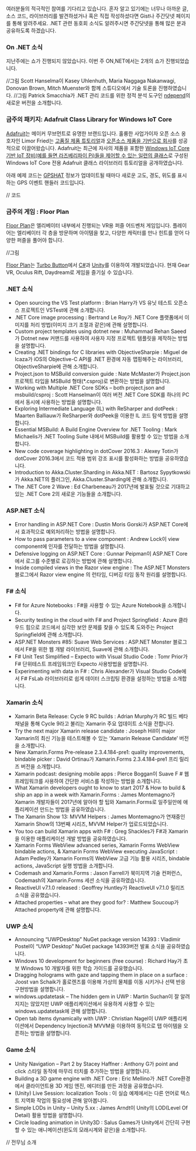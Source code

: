 여러분들의 적극적인 참여를 기다리고 있습니다. 혼자 알고 있기에는 너무나 아까운 글, 소스 코드, 라이브러리를 발견하셨거나 혹은 직접 작성하셨다면 Gist나 주간닷넷 페이지를 통해 알려주세요. .NET 관련 동호회 소식도 알려주시면 주간닷넷을 통해 많은 분과 공유하도록 하겠습니다.

### On .NET 소식
지난주에는 쇼가 진행되지 않았습니다. 이번 주 ON,NET에서는 2개의 쇼가 진행되었습니다.

//그림
Scott Hanselma이 Kasey Uhlenhuth, Maria Naggaga Nakanwagi, Donovan Brown, Mitch Muenster와 함께 스튜디오에서 기술 토론을 진행하였습니다.
//그림
Patrick Smacchia가 .NET 관리 코드를 위한 정적 분석 도구인 [ndepend]( http://www.ndepend.com/)의 새로운 버전을 소개합니다.

### 금주의 패키지: Adafruit Class Library for Windows IoT Core
[Adafruit]( https://www.adafruit.com/)는 메이커 무브먼트로 유명한 브랜드입니다. 훌륭한 사업가이자 오픈 소스 옹호자인 Limor Fried는 [고품질 제품 튜토리얼]( https://www.adafruit.com/)과 [오픈소스 제품을 기반으로 회사]( https://www.adafruit.com/categories)를 성공적으로 이끌어왔습니다.
Adafruit는 최근에 자사의 제품을 포함한 [Windows IoT Core기반 IoT 장비(예를 들면 라즈베리파이 Pi)들을 제어할 수 있는 일련의 클래스]( https://learn.adafruit.com/adafruit-class-library-for-windows-iot-core/overview)로 구성된 Windows IoT Core 전용 Adafruit 클래스 라이브러리 튜토리얼을 공개하였습니다.

아래 예제 코드는 [GPSHAT]( https://www.adafruit.com/product/2324) 정보가 업데이트될 때마다 새로운 고도, 경도, 위도를 표시하는 GPS 이벤트 핸들러 코드입니다.

// 코드


### 금주의 게임 : Floor Plan
[Floor Plan]( http://www.turbo-button.com/games/floorplan)은 엘리베이터 내부에서 진행되는 VR용 퍼즐 어드벤처 게임입니다. 플레이어는 엘리베이터 각 층을 방문하며 아이템을 찾고, 다양한 캐릭터를 만나 힌트를 얻어 다양한 퍼즐을 풀어야 합니다.

//그림 

[Floor Plan]( http://www.turbo-button.com/games/floorplan)는 [Turbo Button]( http://www.turbo-button.com/about/)에서 [C#]( https://channel9.msdn.com/Series/C-Sharp-Fundamentals-Development-for-Absolute-Beginners)과 [Unity]( https://blogs.msdn.microsoft.com/dotnet/2017/01/24/the-week-in-net-adafruit-class-library-for-windows-iot-core/unity3d.com)를 이용하여 개발되었습니다. 현재 Gear VR, Oculus Rift, Daydream로 게임을 즐기실 수 있습니다. 

### .NET 소식
* Open sourcing the VS Test platform : Brian Harry가 VS 유닛 테스트 오픈소스 프로젝트인 VSTest에 관해 소개합니다.
* .NET Core image processing : Bertrand Le Roy가 .NET Core 플랫폼에서 이미지를 처리 방법(이미지 크기 조절과 같은)에 관해 설명합니다.
* Custom project templates using dotnet new : Muhammad Rehan Saeed가 Dotnet new 커맨드를 사용하여 사용자 지정 프로젝트 템플릿을 제작하는 방법을 설명합니다.
* Creating .NET bindings for C libraries with ObjectiveSharpie : Miguel de Icaza가 iOS의 Objective-C API를 .NET 환경에 자동 맵핑해주는 라이브러리, ObjectiveSharpie에 관해 소개합니다.
* Project.json to MSBuild conversion guide : Nate McMaster가 Project.json 프로젝트 타입을 MSBuild 형태(*.csproj)로 변환하는 방법을 설명합니다.
* Working with Multiple .NET Core SDKs – both project.json and msbuild/csproj : Scott Hanselman이 여러 버전 .NET Core SDK를 하나의 PC에서 동시에 사용하는 방법을 설명합니다.
* Exploring Intermediate Language (IL) with ReSharper and dotPeek : Maarten Balliauw가 ReSharper와 dotPeek을 이용한 IL 코드 탐색 방법을 설명합니다.
* Essential MSBuild: A Build Engine Overview for .NET Tooling : Mark Michaelis가 .NET Tooling Suite 내에서 MSBuild를 활용할 수 있는 방법을 소개합니다. 
* New code coverage highlighting in dotCover 2016.3 : Alexey Totin가 dotCover 2016.3에서 코드 적용 범위 강조 표시를 활성화하는 방법을 공유하였습니다.
* Introduction to Akka.Cluster.Sharding in Akka.NET : Bartosz Sypytkowski가 Akka.NET의 플러그인, Akka.Cluster.Sharding에 관해 소개합니다.
* The .NET Core 2 Wave : Ed Charbeneau가 2017년에 발표될 것으로 기대하고 있는 .NET Core 2의 새로운 기능들을 소개합니다.

### ASP.NET 소식
* Error handling in ASP.NET Core : Dustin Moris Gorski가 ASP.NET Core에서 효과적으로 예외처리하는 방법을 설명합니다.
* How to pass parameters to a view component : Andrew Lock이 view component에 인자를 전달하는 방법을 설명합니다.
* Defensive logging on ASP.NET Core : Gunnar Peipman이 ASP.NET Core에서 로그를 수준별로 로깅하는 방법에 관해 설명합니다.
* Inside compiled views in the Razor view engine : The ASP.NET Monsters 블로그에서 Razor view engine 의 런타임, 디버깅 타임 동작 원리를 설명합니다.

### F# 소식
* F# for Azure Notebooks : F#을 사용할 수 있는 Azure Notebook을 소개합니다.
* Security testing in the cloud with F# and Project Springfield : Azure 클라우드 힘으로 코드에서 심각한 보안 문제를 찾을 수 있도록 도와주는 Project Springfield에 관해 소개합니다.
* ASP.NET Monsters #85: Suave Web Services : ASP.NET Monster 블로그에서 F#을 위한 웹 개발 라이브러리, Suave에 관해 소개합니다.
* F# Unit Test Simplified – Expecto with Visual Studio Code : Tomr Prior가 F# 단위테스트 프레임워크인 Expecto 사용방법을 설명합니다.
* Experimenting with data in F# : Chris Alexander가 Visual Studio Code에서 F# FsLab 라이브러리로 쉽게 데이터 스크립팅 환경을 설정하는 방법을 소개합니다.

### Xamarin 소식
* Xamarin Beta Release: Cycle 9 RC builds : Adrian Murphy가 RC 빌드 베타 채널을 통해 Cycle 9라고 불리는 Xamarin 주요 업데이트 소식을 전합니다.
* Try the next major Xamarin release candidate : Joseph Hill이 major Xamarin의 최신 기능을 테스트해볼 수 있는 ‘Xamarin Release Candidate’ 버전을 소개합니다.
* New Xamarin.Forms Pre-release 2.3.4.184-pre1: quality improvements, bindable picker : David Ortinau가 Xamarin.Forms 2.3.4.184-pre1 프리 릴리즈 버전을 소개합니다.
* Xamarin podcast: designing mobile apps : Pierce Boggan이 Suave F # 웹 프레임워크를 사용하여 간단한 서비스를 작성하는 방법을 소개합니다.
* What Xamarin developers ought to know to start 2017 & How to build & ship an app in a week with Xamarin.Forms : James Montemagno가 Xamarin 개발자들이 2017년에 알아야 할 팁와 Xamarin.Forms로 일주일만에 애플리케이션 만드는 방법을 공유하였습니다.
* The Xamarin Show 13: MVVM Helpers : James Montemagno가 연재중인 Xamarin Show의 13번째 시리즈, MVVM Helper가 업로드되었습니다. 
* You too can build Xamarin apps with F# : Greg Shackles가 F#과 Xamarin을 이용한 애플리케이션 개발 방법을 공유하였습니다.
* Xamarin Forms WebView advanced series, Xamarin Forms WebView bindable actions, & Xamarin Forms WebView executing JavaScript : Adam Pedley가 Xamarin Forms의 WebView 고급 기능 활용 시리즈, bindable actions, JavaScript 실행 방법을 소개합니다.
* Codemash and Xamarin.Forms : Jason Farrell가 북미지역 기술 컨퍼런스, Codemash의 Xamarin.Forms 세션 소식을 공유하였습니다.
* ReactiveUI v7.1.0 released : Geoffrey Huntley가 ReactiveUI v7.1.0 릴리즈 소식을 공유했습니다.
* Attached properties – what are they good for? : Matthew Soucoup가 Attached property에 관해 설명합니다.

### UWP 소식
* Announcing “UWPDesktop” NuGet package version 14393 : Vladimir Postel이 “UWP Desktop” NuGet package 14393버전 발표 소식을 공유하였습니다.
* Windows 10 development for beginners (free course) : Richard Hay가 초보 Windows 10 개발자를 위한 학습 가이드를 공유했습니다.
* Dragging holograms with gaze and tapping them in place on a surface : Joost van Schaik가 홀로렌즈를 이용해 가상의 물체를 이동 시키거나 선택 반응 구현방법을 설명합니다.
* windows.updatetask – The hidden gem in UWP : Martin Suchan이 잘 알려지지는 않았지만 UWP 애플리케이션에서 유용하게 사용할 수 있는 windows.updatetask에 관해 설명합니다.
* Open tab items dynamically with UWP : Christian Nagel이 UWP 애플리케이션에서 Dependency Injection과 MVVM을 이용하여 동적으로 탭 아이템을 오픈하는 방법을 설명합니다.

### Game 소식
* Unity Navigation – Part 2 by Stacey Haffner : Anthony G가 point and click 스타일 동작에 마무리 터치를 추가하는 방법을 설명합니다.
* Building a 3D game engine with .NET Core : Eric Mellino가 .NET Core환경에서 클라이언트용 3D 게임 엔진, 에디터를 만든 과정을 공유했습니다.
* (Unity) Live Session: localization Tools : 이 실습 예제에서는 다른 언어로 텍스트 지역화 작업의 필요성에 관해 알아봅니다.
* Simple LODs in Unity – Unity 5.xx : James Arndt이 Unity의 LOD(Level Of Detail) 활용 방법을 설명합니다.
* Circle loading animation in Unity3D : Salus Games가 Unity에서 간단히 구현할 수 있는 애니메이션(윈도의 모래시계와 같은)을 소개합니다.

// 전무님 소개
